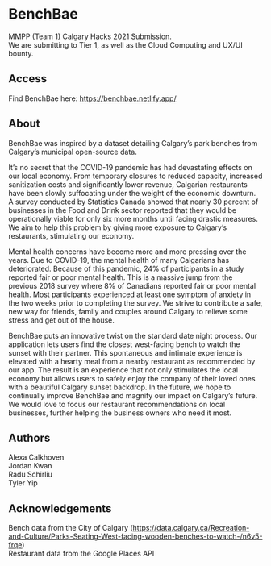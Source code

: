 # BenchBae
MMPP (Team 1) Calgary Hacks 2021 Submission.  
We are submitting to Tier 1, as well as the Cloud Computing and UX/UI bounty.

## Access
Find BenchBae here: https://benchbae.netlify.app/

## About
BenchBae was inspired by a dataset detailing Calgary’s park benches from Calgary’s municipal open-source data. 

It’s no secret that the COVID-19 pandemic has had devastating effects on our local economy. From temporary closures to reduced capacity, increased sanitization costs and significantly lower revenue, Calgarian restaurants have been slowly suffocating under the weight of the economic downturn. A survey conducted by Statistics Canada showed that nearly 30 percent of businesses in the Food and Drink sector reported that they would be operationally viable for only six more months until facing drastic measures. We aim to help this problem by giving more exposure to Calgary’s restaurants, stimulating our economy.

Mental health concerns have become more and more pressing over the years. Due to COVID-19, the mental health of many Calgarians has deteriorated. Because of this pandemic, 24% of participants in a study reported fair or poor mental health. This is a massive jump from the previous 2018 survey where 8% of Canadians reported fair or poor mental health. Most participants experienced at least one symptom of anxiety in the two weeks prior to completing the survey. We strive to contribute a safe, new way for friends, family and couples around Calgary to relieve some stress and get out of the house.

BenchBae puts an innovative twist on the standard date night process. Our application lets users find the closest west-facing bench to watch the sunset with their partner. This spontaneous and intimate experience is elevated with a hearty meal from a nearby restaurant as recommended by our app. The result is an experience that not only stimulates the local economy but allows users to safely enjoy the company of their loved ones with a beautiful Calgary sunset backdrop. In the future, we hope to continually improve BenchBae and magnify our impact on Calgary’s future. We would love to focus our restaurant recommendations on local businesses, further helping the business owners who need it most. 

## Authors
Alexa Calkhoven  
Jordan Kwan  
Radu Schirliu  
Tyler Yip  

## Acknowledgements
Bench data from the City of Calgary (https://data.calgary.ca/Recreation-and-Culture/Parks-Seating-West-facing-wooden-benches-to-watch-/n6v5-frqe)  
Restaurant data from the Google Places API 



